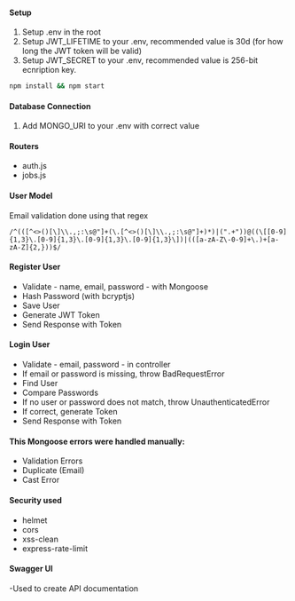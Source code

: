 #### Setup

1. Setup .env in the root
2. Setup JWT_LIFETIME to your .env, recommended value is 30d (for how long the JWT token will be valid)
3. Setup JWT_SECRET to your .env, recommended value is 256-bit ecnription key.

```bash
npm install && npm start
```

#### Database Connection

1. Add MONGO_URI to your .env with correct value


#### Routers

- auth.js
- jobs.js

#### User Model

Email validation done using that regex

```regex
/^(([^<>()[\]\\.,;:\s@"]+(\.[^<>()[\]\\.,;:\s@"]+)*)|(".+"))@((\[[0-9]{1,3}\.[0-9]{1,3}\.[0-9]{1,3}\.[0-9]{1,3}\])|(([a-zA-Z\-0-9]+\.)+[a-zA-Z]{2,}))$/
```

#### Register User

- Validate - name, email, password - with Mongoose
- Hash Password (with bcryptjs)
- Save User
- Generate JWT Token
- Send Response with Token

#### Login User

- Validate - email, password - in controller
- If email or password is missing, throw BadRequestError
- Find User
- Compare Passwords
- If no user or password does not match, throw UnauthenticatedError
- If correct, generate Token
- Send Response with Token

#### This Mongoose errors were handled manually:

- Validation Errors
- Duplicate (Email)
- Cast Error

#### Security used

- helmet
- cors
- xss-clean
- express-rate-limit

#### Swagger UI
-Used to create API documentation


